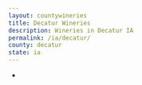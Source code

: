 ```yaml
---
layout: countywineries
title: Decatur Wineries
description: Wineries in Decatur IA
permalink: /ia/decatur/
county: decatur
state: ia
---
```

-
